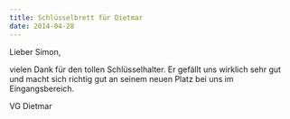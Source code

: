 ```yaml
---
title: Schlüsselbrett für Dietmar
date: 2014-04-28
---
```


Lieber Simon,

vielen Dank für den tollen Schlüsselhalter. Er gefällt uns wirklich sehr gut und macht sich richtig gut an seinem neuen Platz bei uns im Eingangsbereich.

VG Dietmar